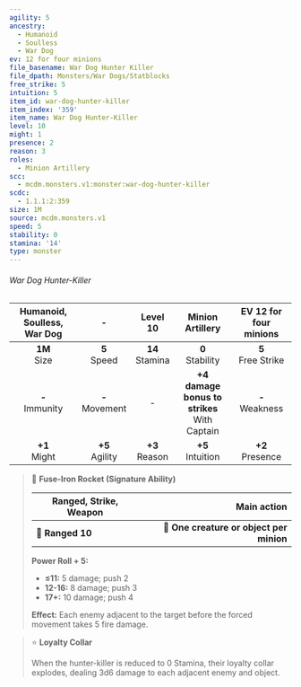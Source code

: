 ```yaml
---
agility: 5
ancestry:
  - Humanoid
  - Soulless
  - War Dog
ev: 12 for four minions
file_basename: War Dog Hunter Killer
file_dpath: Monsters/War Dogs/Statblocks
free_strike: 5
intuition: 5
item_id: war-dog-hunter-killer
item_index: '359'
item_name: War Dog Hunter-Killer
level: 10
might: 1
presence: 2
reason: 3
roles:
  - Minion Artillery
scc:
  - mcdm.monsters.v1:monster:war-dog-hunter-killer
scdc:
  - 1.1.1:2:359
size: 1M
source: mcdm.monsters.v1
speed: 5
stability: 0
stamina: '14'
type: monster
---
```


###### War Dog Hunter-Killer

| Humanoid, Soulless, War Dog |          -          |      Level 10       |                 Minion Artillery                 | EV 12 for four minions |
| :-------------------------: | :-----------------: | :-----------------: | :----------------------------------------------: | :--------------------: |
|      **1M**<br/> Size       |  **5**<br/> Speed   | **14**<br/> Stamina |               **0**<br/> Stability               | **5**<br/> Free Strike |
|     **-**<br/> Immunity     | **-**<br/> Movement |          -          | **+4 damage bonus to strikes**<br/> With Captain |  **-**<br/> Weakness   |
|      **+1**<br/> Might      | **+5**<br/> Agility | **+3**<br/> Reason  |              **+5**<br/> Intuition               |  **+2**<br/> Presence  |

<!-- -->
> 🏹 **Fuse-Iron Rocket (Signature Ability)**
>
> | **Ranged, Strike, Weapon** |                          **Main action** |
> | -------------------------- | ---------------------------------------: |
> | **📏 Ranged 10**           | **🎯 One creature or object per minion** |
>
> **Power Roll + 5:**
>
> - **≤11:** 5 damage; push 2
> - **12-16:** 8 damage; push 3
> - **17+:** 10 damage; push 4
>
> **Effect:** Each enemy adjacent to the target before the forced movement takes 5 fire damage.

<!-- -->
> ⭐️ **Loyalty Collar**
>
> When the hunter-killer is reduced to 0 Stamina, their loyalty collar explodes, dealing 3d6 damage to each adjacent enemy and object.
